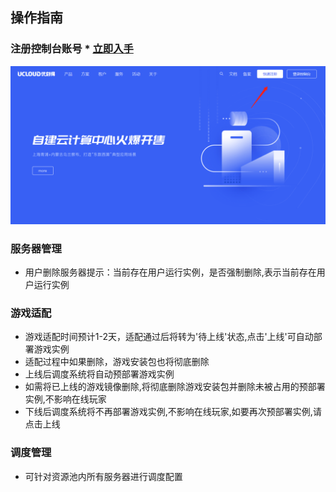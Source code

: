## 操作指南
### 注册控制台账号   * [立即入手](https://console.ucloud.cn/uphone/server)
 ![img](images/signin1.png)
 
### 服务器管理
* 用户删除服务器提示：当前存在用户运行实例，是否强制删除,表示当前存在用户运行实例

### 游戏适配
* 游戏适配时间预计1-2天，适配通过后将转为'待上线'状态,点击'上线'可自动部署游戏实例
* 适配过程中如果删除，游戏安装包也将彻底删除
* 上线后调度系统将自动预部署游戏实例
* 如需将已上线的游戏镜像删除,将彻底删除游戏安装包并删除未被占用的预部署实例,不影响在线玩家
* 下线后调度系统将不再部署游戏实例,不影响在线玩家,如要再次预部署实例,请点击上线
 
### 调度管理
* 可针对资源池内所有服务器进行调度配置
